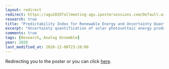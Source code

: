 ```yaml
---
layout: redirect
redirect: https://agu2020fallmeeting-agu.ipostersessions.com/Default.aspx?s=FE-D8-F1-1B-BD-5E-9A-7E-DD-B1-BA-7D-0A-EE-17-D0
research: true
title: "Predictability Index for Renewable Energy and Uncertainty Quantification with Analog Ensemble"
excerpt: "Uncertainty quantification of solar photovoltaic energy production with ensemble forecasts and performance system simulations"
comments: true
tags: [Research, Analog Ensemble]
year: 2020
last_modified_at: 2020-12-08T23:28:00
---
```


Redirecting you to the poster or you can click [here](https://agu2020fallmeeting-agu.ipostersessions.com/Default.aspx?s=FE-D8-F1-1B-BD-5E-9A-7E-DD-B1-BA-7D-0A-EE-17-D0).

